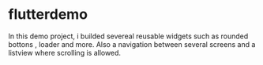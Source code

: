 # flutterdemo
In this demo project, i builded severeal reusable widgets such as rounded bottons , loader and more.
Also a navigation between several screens and a listview where scrolling is allowed.
